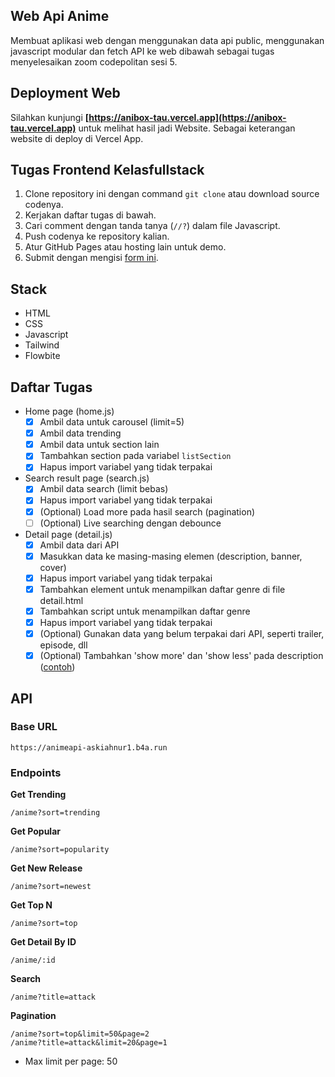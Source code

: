 ## Web Api Anime

Membuat aplikasi web dengan menggunakan data api public, menggunakan javascript modular dan fetch API ke web dibawah sebagai tugas menyelesaikan zoom codepolitan sesi 5.

## Deployment Web

Silahkan kunjungi **[https://anibox-tau.vercel.app](https://anibox-tau.vercel.app)** untuk melihat hasil jadi Website. Sebagai keterangan website di deploy di Vercel App.

## Tugas Frontend Kelasfullstack

1. Clone repository ini dengan command `git clone` atau download source codenya.
2. Kerjakan daftar tugas di bawah.
3. Cari comment dengan tanda tanya (`//?`) dalam file Javascript.
4. Push codenya ke repository kalian.
5. Atur GitHub Pages atau hosting lain untuk demo.
6. Submit dengan mengisi [form ini](https://airtable.com/shrRgvyiYdb76BAMt).

## Stack
- HTML
- CSS
- Javascript
- Tailwind
- Flowbite

## Daftar Tugas
- Home page (home.js)
  - [x] Ambil data untuk carousel (limit=5)
  - [x] Ambil data trending
  - [x] Ambil data untuk section lain
  - [x] Tambahkan section pada variabel `listSection`
  - [x] Hapus import variabel yang tidak terpakai
  
- Search result page (search.js)
  - [x] Ambil data search (limit bebas)
  - [x] Hapus import variabel yang tidak terpakai
  - [x] (Optional) Load more pada hasil search (pagination)
  - [ ] (Optional) Live searching dengan debounce

- Detail page (detail.js)
  - [x] Ambil data dari API
  - [x] Masukkan data ke masing-masing elemen (description, banner, cover)
  - [x] Hapus import variabel yang tidak terpakai
  - [x] Tambahkan element untuk menampilkan daftar genre di file detail.html
  - [x] Tambahkan script untuk menampilkan daftar genre
  - [x] Hapus import variabel yang tidak terpakai
  - [x] (Optional) Gunakan data yang belum terpakai dari API, seperti trailer, episode, dll
  - [x] (Optional) Tambahkan 'show more' dan 'show less' pada description ([contoh](https://www.geeksforgeeks.org/how-to-create-show-more-and-show-less-functionality-for-hiding-text-using-javascript/))

## API

### Base URL
```
https://animeapi-askiahnur1.b4a.run
```

### Endpoints
**Get Trending**
```
/anime?sort=trending
```
**Get Popular**
```
/anime?sort=popularity
```
**Get New Release**
```
/anime?sort=newest
```
**Get Top N**
```
/anime?sort=top
```
**Get Detail By ID**
```
/anime/:id
```
**Search**
```
/anime?title=attack
```
**Pagination**
```
/anime?sort=top&limit=50&page=2
/anime?title=attack&limit=20&page=1
```
- Max limit per page: 50
